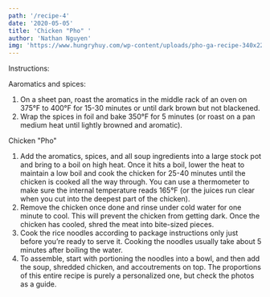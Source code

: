 ```yaml
---
path: '/recipe-4'
date: '2020-05-05'
title: 'Chicken "Pho" '
author: 'Nathan Nguyen'
img: 'https://www.hungryhuy.com/wp-content/uploads/pho-ga-recipe-340x227@2x.jpg'
---
```


Instructions:

Aaromatics and spices:
1. On a sheet pan, roast the aromatics in the middle rack of an oven on 375°F to 400°F for 15-30 minutes or until dark brown but not blackened.
2. Wrap the spices in foil and bake 350°F for 5 minutes (or roast on a pan medium heat until lightly browned and aromatic).

Chicken "Pho"
1. Add the aromatics, spices, and all soup ingredients into a large stock pot and bring to a boil on high heat. Once it hits a boil, lower the heat to maintain a low boil and cook the chicken for 25-40 minutes until the chicken is cooked all the way through. You can use a thermometer to make sure the internal temperature reads 165°F (or the juices run clear when you cut into the deepest part of the chicken).
2. Remove the chicken once done and rinse under cold water for one minute to cool. This will prevent the chicken from getting dark. Once the chicken has cooled, shred the meat into bite-sized pieces.
3. Cook the rice noodles according to package instructions only just before you’re ready to serve it. Cooking the noodles usually take about 5 minutes after boiling the water.
4. To assemble, start with portioning the noodles into a bowl, and then add the soup, shredded chicken, and accoutrements on top. The proportions of this entire recipe is purely a personalized one, but check the photos as a guide.